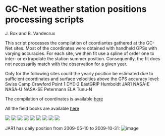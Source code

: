 # GC-Net weather station positions processing scripts

J. Box and B. Vandecrux

This script processes the compilation of coordiantes gathered at the GC-Net sites.
Most of the coordinates were obtained with handheld GPSs with varying accuracies.
For each site, we then fit use a spline of order one to inter- or extrapolate the station summer position.
Consequently, the fit does not necessarily match with the observation for a given year.

Only for the following sites could the yearly position be estimated due to sufficient coordinates and surface velocities above the GPS accuracy level:
Swiss Camp
Crawford Point 1
DYE-2
EastGRIP
Humboldt
JAR1
NASA-E
NASA-U
NASA-SE
Petermann ELA
Tunu-N

The compilation of coordinates is available [here](https://docs.google.com/spreadsheets/d/1R2SA7rqo9PHfAAGeSVgy7eWVHRugV8Z3nbWga5Xin1U/edit?usp=sharing)

All the field books are available [here](https://doi.org/10.5281/zenodo.7728550)


![](figs/SWC_final.png)
![](figs/CP1_final.png)
![](figs/NAU_final.png)
![](figs/TUN_final.png)
![](figs/DY2_final.png)
![](figs/JR1_final.png)
![](figs/NAE_final.png)
![](figs/NSE_final.png)
![](figs/PET_final.png)

JAR1 has daily position from 2009-05-10 to 2009-10-31:
![image](https://user-images.githubusercontent.com/35140661/203256827-e1d803f2-da46-42ef-8d8f-f28808a9a07f.png)

